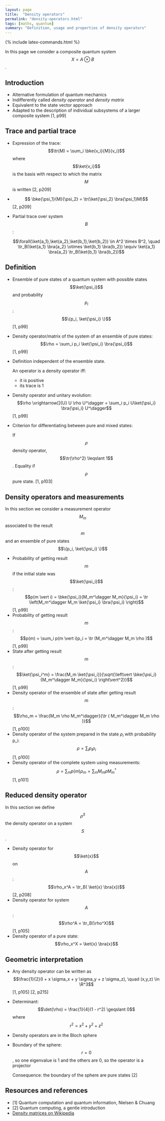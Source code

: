 ```yaml
---
layout: page
title:  "Density operators"
permalink: "density-operators.html"
tags: [maths, quantum]
summary: "Definition, usage and properties of density operators"
---
```

{% include latex-commands.html %}

In this page we consider a composite quantum system $$X = A \otimes B$$.


## Introduction
* Alternative formulation of quantum mechanics
* Indifferently called *density operator* and *density matrix*
* Equivalent to the state vector approach
* Adapted to the description of individual subsystems of a larger composite system [1, p99]


## Trace and partial trace
* Expression of the trace: $$\tr(M) = \sum_i \bke{v_i}{M}{v_i}$$ where $$\ket{v_i}$$ is the basis with respect to which the matrix $$M$$ is written [2, p209]
* $$ \bke{\psi_1}{M}{\psi_2} = \tr(\ket{\psi_2} \bra{\psi_1}M)$$ [2, p209]
* Partial trace over system $$B$$:

  $$\forall(\ket{a_1},\ket{a_2},\ket{b_1},\ket{b_2}) \in A^2 \times B^2, \quad
\tr_B(\ket{a_1} \bra{a_2} \otimes \ket{b_1} \bra{b_2}) \equiv
\ket{a_1} \bra{a_2} \tr_B(\ket{b_1} \bra{b_2})$$


## Definition
* Ensemble of pure states of a quantum system with possible states $$\ket{\psi_i}$$ and probability $$p_i$$: $$\{p_i, \ket{\psi_i} \}$$ [1, p99]
* Density operator/matrix of the system of an ensemble of pure states: $$\rho = \sum_i p_i \ket{\psi_i} \bra{\psi_i}$$ [1, p99]
* Definition independent of the ensemble state.

  An operator is a density operator iff:
    - it is positive
    - its trace is 1
* Density operator and unitary evolution: $$\rho \xrightarrow[]{U} U \rho U^\dagger = \sum_i p_i U\ket{\psi_i} \bra{\psi_i} U^\dagger$$ [1, p99]
* Criterion for differentiating between pure and mixed states:

  If $$\rho$$ density operator, $$\tr(\rho^2) \leqslant 1$$. Equality if $$\rho$$ pure state. [1, p103]


## Density operators and measurements
In this section we consider a measurement operator $$M_m$$ associated to the result $$m$$ and an ensemble of pure states $$\{p_i, \ket{\psi_i} \}$$
* Probability of getting result $$m$$ if the initial state was $$\ket{\psi_i}$$: $$p(m \vert i) = \bke{\psi_i}{M_m^\dagger M_m}{\psi_i} = \tr \left(M_m^\dagger M_m \ket{\psi_i} \bra{\psi_i} \right)$$ [1, p99]
* Probability of getting result $$m$$: $$p(m) = \sum_i p(m \vert i)p_i = \tr (M_m^\dagger M_m \rho )$$ [1, p99]
* State after getting result $$m$$: $$\ket{\psi_i^m} = \frac{M_m \ket{\psi_i}}{\sqrt{\left\vert \bke{\psi_i}{M_m^\dagger M_m}{\psi_i} \right\vert^2}}$$ [1, p99]
* Density operator of the ensemble of state after getting result $$m$$: $$\rho_m = \frac{M_m \rho M_m^\dagger}{\tr ( M_m^\dagger M_m \rho )}$$ [1, p100]
* Density operator of the system prepared in the state $\rho_i$ with probability p_i: $$\rho = \sum_i p_i \rho_i$$ [1, p100]
* Density operator of the complete system using measurements: $$\rho = \sum_m p(m) \rho_m = \sum_m M_m \rho M_m^\dagger$$ [1, p101]


## Reduced density operator
In this section we define $$\rho^S$$ the density operator on a system $$S$$.
* Density operator for $$\ket{x}$$ on $$A$$: $$\rho_x^A = \tr_B( \ket{x} \bra{x})$$ [2, p208]
* Density operator for system $$A$$: $$\rho^A = \tr_B(\rho^X)$$ [1, p105]
* Density operator of a pure state: $$\rho_x^X = \ket{x} \bra{x}$$


## Geometric interpretation
* Any density operator can be written as $$\frac{1}{2}(I + x \sigma_x + y \sigma_y + z \sigma_z), \quad (x,y,z) \in \R^3$$ [1, p105] [2, p215]
* Determinant: $$\det(\rho) = \frac{1}{4}(1 - r^2) \geqslant 0$$ where $$r^2 = x^2 + y^2 + z^2$$
* Density operators are in the Bloch sphere
* Boundary of the sphere: $$r = 0$$, so one eigenvalue is 1 and the others are 0, so the operator is a projector

  Consequence: the boundary of the sphere are pure states [2]

## Resources and references
* [1] Quantum computation and quantum information, Nielsen & Chuang
* [2] Quantum computing, a gentle introduction
* [Density matrices on Wikipedia](https://en.wikipedia.org/wiki/Density_matrix)
